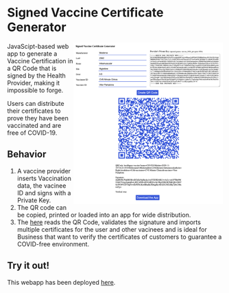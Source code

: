 # Signed Vaccine Certificate Generator

<img align="right" src="./docs/QRCodeGenerator.png" data-canonical-src="./docs/QRCodeGenerator.png" width="350px"/>

JavaScipt-based web app to generate a Vaccine Certification in a QR Code that is signed by the Health Provider, making it impossible to forge. 

Users can distribute their certificates to prove they have been vaccinated and are free of COVID-19. 

## Behavior

1. A vaccine provider inserts Vaccination data, the vacinee ID and signs with a Private Key. 
2. The QR code can be copied, printed or loaded into an app for wide distribution. 
3. The [here](https://github.com/vitorpamplona/vaccine-certificate-tracking-app) reads the QR Code, validates the signature and imports multiple certificates for the user and other vacinees and is ideal for Business that want to verify the certificates of customers to guarantee a COVID-free environment. 

## Try it out!

This webapp has been deployed [here](https://vitorpamplona.com/vaccine-certificate-qrcode-generator/). 